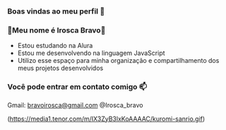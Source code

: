 ### Boas vindas ao meu perfil 💖

### 💮Meu nome é Irosca Bravo💮

- Estou estudando na Alura
- Estou me desenvolvendo na linguagem JavaScript
- Utilizo esse espaço para minha organização e compartilhamento dos meus projetos desenvolvidos

### Você pode entrar em contato comigo 📫

Gmail: bravoirosca@gmail.com 
@Irosca_bravo


(https://media1.tenor.com/m/IX3ZyB3lxKoAAAAC/kuromi-sanrio.gif)


